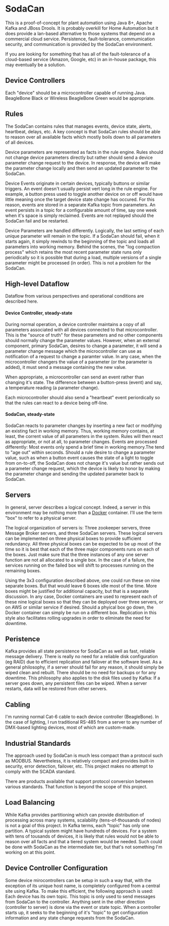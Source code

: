 # SodaCan
This is a proof-of-concept for plant automation using Java 8+, Apache Kafka and JBoss Drools. It is probably overkill for Home Automation but it does provide a lan-based alternative to those systems that depend on a commercial cloud service. Persistence, fault-tolerance, commumication security, and communication is provided by the SodaCan environment. 

If you are looking for something that has all of the fault-tolerance of a cloud-based service (Amazon, Google, etc) in an in-house package, this may eventually be a solution. 

## Device Controllers
Each "device" should be a microcontroller capable of running Java. BeagleBone Black or Wireless BeagleBone Green would be appropriate.

## Rules
The SodaCan contains rules that manages events, device state, alerts, heartbeat, delays, etc. A key concept is that SodaCan rules should be able to reason over all available facts which mostly boils down to all parameters of all devices.

Device parameters are represented as facts in the rule engine. Rules should not change device parameters directly but rather should send a device parameter change request to the device. In response, the device will make the parameter change locally and then send an updated parameter to the SodaCan.

Device Events originate in certain devices, typically buttons or similar triggers. An event doesn't usually persist vert long in the rule engine. For example, a button press used to toggle another device on or off would have little meaning once the target device state change has occured. For this reason, events are stored in a separate Kafka topic from parameters. An event persists in a topic for a configurable amount of time, say one week when it's space is simply reclaimed. Events are not replayed should the SodaCan fail and be restarted.

Device Parameters are handled differently. Logically, the last setting of each unique parameter will remain in the topic. If a SodaCan should fail, when it starts again, it simply rewinds to the beginning of the topic and loads all parameters into working memory. Behind the scenes, the "log compaction process" which retains the most recent parameter state runs only periodically so it is possible that during a load, multiple versions of a single parameter might be processed (in order). This is not a problem for the SodaCan.

## High-level Dataflow
Dataflow from various perspectives and operational conditions are described here.
#### Device Controller, steady-state
During normal operation, a device controller maintains a copy of all parameters associated with all devices connected to that microcontroller. This is the "source of truth" for these parameters and no other components should normally change the parameter values. However, when an external component, primary SodaCan, desires to change a parameter, it will send a parameter change message which the microcontroller can use as notification of a request to change a paramter value. In any case, when the microcontroller changers the value of a parameter (or the parameter is added), it must send a message containing the new value.

When appropriate, a microcontroller can send an event rather than changing it's state. The difference between a button-press (event) and say, a temperature reading (a parameter change).

Each microcontroller should also send a "heartbeat" event periordically so that the rules can react to a device being off-line.

#### SodaCan, steady-state
SodaCan reacts to parameter changes by inserting a new fact or modifying an existing fact in working memory. Thus, working memory contains, at least, the corrent value of all parameters in the system. Rules will then react as appropriate, or not at all, to parameter changes. Events are processed differently: Most events only spend a brief time in working memory.The tend to "age out" within seconds. Should a rule desire to change a parameter value, such as when a button event causes the state of a light to toggle from on-to-off, the SodaCan does not change it's value but rather sends out a parameter change request, which the device is likely to honor by making the parameter change and sending the updated parameter back to SodaCan.

## Servers
In general, server describes a logical concept. Indeed, a server in this environment may be nothing more than a [Docker](https://www.docker.com/) container. I'll use the term "box" to refer to a physical server.

The logical organization of servers is: Three zookeeper servers, three Message Broker servers, and three SodaCan servers. These logical servers can be implemented on three physical boxes to provide sufficient redundancy. All three physical boxes can be expected to be up most of the time so it is best that each of the three major components runs on each of the boxes. Just make sure that the three instances of any one server function are not all allocated to a single box. In the case of a failure, the services running on the failed box will shift to processes running on the remaining boxes.

Using the 3x3 configuration described above, one could run these on nine separate boxes. But that would leave 6 boxes idle most of the time. More boxes might be justified for additional capacity, but that is a separate discussion. In any case, Docker containers are used to represent each of these nine logical boxes so that they can be deployed over three servers, or on AWS or similar service if desired. Should a phyical box go down, the Docker container can simply be run on a different box. Replication in this style also facilitates rolling upgrades in order to eliminate the need for downtime.

## Peristence
Kafka provides all state persistence for SodaCan as well as fast, reliable message delivery. There is really no need for a reliable disk configuration (eg RAID) due to efficient replication and failover at the software level. As a general philosophy, if a server should fail for any reason, it should simply be wiped clean and rebuilt. There should be no need for backups or for any downtime. This philosophy also applies to the disk files used by Kafka: If a server goes down, any persistent files can be wiped. When a server restarts, data will be restored from other servers.

## Cabling
I'm running normal Cat-6 cable to each device controller (BeagleBone). In the case of lighting,  I run traditional RS-485 from a server to any number of DMX-based lighting devices, most of which are custom-made.

## Industrial Standards
The approach used by SodaCan is much less compact than a protocol such as MODBUS. Nevertheless, it is relatively compact and provides built-in security, error detection, failover, etc. This project makes no attempt to comply with the SCADA standard. 

There are products available that support protocol conversion between various standards. That function is beyond the scope of this project.

## Load Balancing
While Kafka provides partitioning which can provide distribution of processing across many systems, scalability (tens-of-thousands of nodes) is not a goal of this project. In Kafka terms, each "topic" has only one partition. A typical system might have hundreds of devices. For a system with tens of tousands of devices, it is likely that rules would not be able to reason over all facts and that a tiered system would be needed. Such could be done with SodaCan as the intermediate tier, but that's not something I'm working on at this point.

## Device Controller Configuration
Some device mirocontrollers can be setup in such a way that, with the exception of its unique host name, is completely configured from a central site using Kafka. To make this efficient, the following approach is used: Each device has its own topic. This topic is only used to send messages from SodaCan to the controller. Anything sent in the other direction (controller to server) is done via the event or state topic. When a controller starts up, it seeks to the beginning of it's "topic" to get configuration information and any state change requests from the SodaCan.
